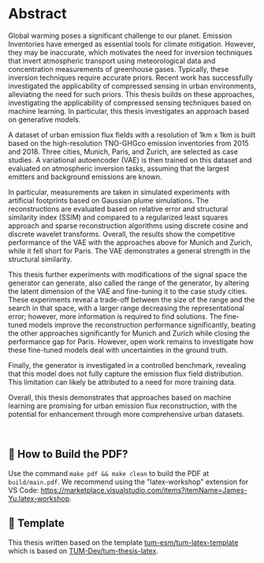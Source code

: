 # Abstract

Global warming poses a significant challenge to our planet.
Emission Inventories have emerged as essential tools for climate mitigation.
However, they may be inaccurate, which motivates the need for inversion techniques that invert atmospheric transport using meteorological data and concentration measurements of greenhouse gases.
Typically, these inversion techniques require accurate priors.
Recent work has successfully investigated the applicability of compressed sensing in urban environments, alleviating the need for such priors.
This thesis builds on these approaches, investigating the applicability of compressed sensing techniques based on machine learning.
In particular, this thesis investigates an approach based on generative models.

A dataset of urban emission flux fields with a resolution of 1km x 1km is built based on the high-resolution TNO-GHGco emission inventories from 2015 and 2018.
Three cities, Munich, Paris, and Zurich, are selected as case studies.
A variational autoencoder (VAE) is then trained on this dataset and evaluated on atmospheric inversion tasks, assuming that the largest emitters and background emissions are known. 

In particular, measurements are taken in simulated experiments with artificial footprints based on Gaussian plume simulations.
The reconstructions are evaluated based on relative error and structural similarity index (SSIM) and compared to a regularized least squares approach and sparse reconstruction algorithms using discrete cosine and discrete wavelet transforms.
Overall, the results show the competitive performance of the VAE with the approaches above for Munich and Zurich, while it fell short for Paris.
The VAE demonstrates a general strength in the structural similarity.

This thesis further experiments with modifications of the signal space the generator can generate, also called the range of the generator, by altering the latent dimension of the VAE and fine-tuning it to the case study cities.
These experiments reveal a trade-off between the size of the range and the search in that space, with a larger range decreasing the representational error; however, more information is required to find solutions.
The fine-tuned models improve the reconstruction performance significantly, beating the other approaches significantly for Munich and Zurich while closing the performance gap for Paris.
However, open work remains to investigate how these fine-tuned models deal with uncertainties in the ground truth.

Finally, the generator is investigated in a controlled benchmark, revealing that this model does not fully capture the emission flux field distribution.
This limitation can likely be attributed to a need for more training data.

Overall, this thesis demonstrates that approaches based on machine learning are promising for urban emission flux reconstruction, with the potential for enhancement through more comprehensive urban datasets.

<br/>

## 👷 How to Build the PDF?

Use the command `make pdf && make clean` to build the PDF at `build/main.pdf`. We recommend using the "latex-workshop" extension for VS Code: https://marketplace.visualstudio.com/items?itemName=James-Yu.latex-workshop.

## 📄 Template
This thesis written based on the template [tum-esm/tum-latex-template](https://github.com/tum-esm/tum-latex-template) which is based on [TUM-Dev/tum-thesis-latex](https://github.com/TUM-Dev/tum-thesis-latex).
